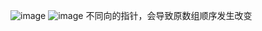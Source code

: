 ![image](https://user-images.githubusercontent.com/77591939/111835590-866d9800-88cb-11eb-8ce0-a1978f497a6d.png)
![image](https://user-images.githubusercontent.com/77591939/111835632-92595a00-88cb-11eb-9cb1-e3ef1a72303b.png)
不同向的指针，会导致原数组顺序发生改变
